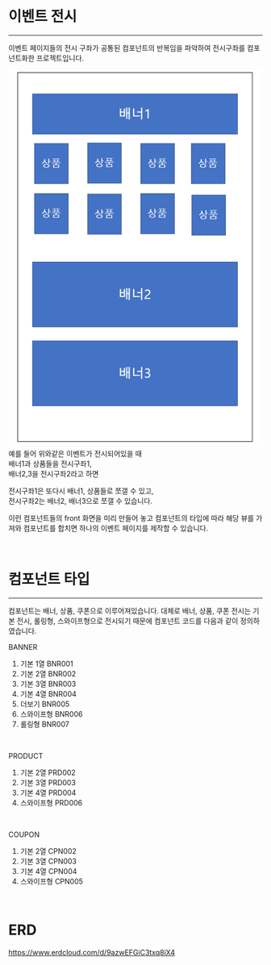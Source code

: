 # 이벤트 전시
<hr>
이벤트 페이지들의 전시 구좌가 공통된 컴포넌트의 반복임을 파악하여 전시구좌를 컴포넌트화한 프로젝트입니다.

![img.png](img_1.png)<br>
예를 들어 위와같은 이벤트가 전시되어있을 때 <br>
배너1과 상품들을 전시구좌1, <br>
배너2,3을 전시구좌2라고 하면 <br>

전시구좌1은 또다시 배너1, 상품들로 쪼갤 수 있고,<br>
전시구좌2는 배너2, 배너3으로 쪼갤 수 있습니다.<br>

이런 컴포넌트들의 front 화면을 미리 만들어 놓고 컴포넌트의 타입에 따라 해당 뷰를 가져와 컴포넌트를 합치면 하나의 이벤트 페이지를 제작할 수 있습니다.

<br>

# 컴포넌트 타입
<hr>
컴포넌트는 배너, 상품, 쿠폰으로 이루어져있습니다.
대체로 배너, 상품, 쿠폰 전시는 기본 전시, 롤링형, 스와이프형으로 전시되기 때문에 컴포넌트 코드를 다음과 같이 정의하였습니다.

<br>

BANNER
1. 기본 1열  BNR001
2. 기본 2열  BNR002
3. 기본 3열  BNR003
4. 기본 4열  BNR004
5. 더보기    BNR005
6. 스와이프형 BNR006
7. 롤링형    BNR007

<br>

PRODUCT
1. 기본 2열   PRD002
2. 기본 3열   PRD003
3.  기본 4열  PRD004
4. 스와이프형 PRD006
   
<br>

COUPON
1. 기본 2열  CPN002
2. 기본 3열  CPN003
3.  기본 4열  CPN004
4. 스와이프형 CPN005

<br>


# ERD
https://www.erdcloud.com/d/9azwEFGiC3txq8iX4


